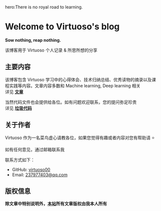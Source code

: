 hero:There is no royal road to learning.

<span id="comments_switch" hidden>False</span>

# **Welcome to Virtuoso's blog**
**Sow nothing, reap nothing.**

该博客用于 Virtuoso 个人记录 & 所思所想的分享

## 主要内容

该博客包含 Virtuoso 学习中的心得体会、技术归纳总结、优秀读物的摘录以及课程实践等内容。文章内容多数和 Machine learning, Deep learning 相关</br> 
详见 **[文章](ML/index.md)**

当然代码文件也会提供给各位。如有问题欢迎联系，您的提问弥足珍贵</br>
详见 **[垃圾代码](projects/index.md)**

## 关于作者

Virtuoso 作为一名菜鸟虚心请教各位，如果您觉得有趣或者内容对您有帮助请 ⭐

如有任何意见，通过邮箱联系我

联系方式如下：

- GitHub: [virtuoso00](https://github.com/virtuoso00)
- Email: [237977403@qq.com](mailto:237977403@qq.com)

## 版权信息

**除文章中特别说明外，[本站](https://blog.v1rtuoso.cn)所有文章版权由我本人所有**
